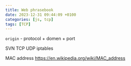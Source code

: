 ```yaml
---
title: Web phrasebook
date: 2023-12-31 09:44:09 +0100
categories: [js, tcp]
tags: [TCP]
---
```



`origin` - protocol + domen + port  


SVN
TCP
UDP
iptables

MAC address https://en.wikipedia.org/wiki/MAC_address